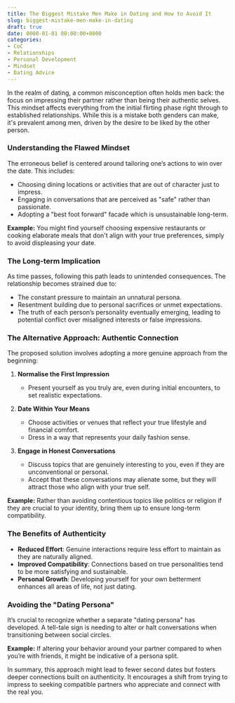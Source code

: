 ```yaml
---
title: The Biggest Mistake Men Make in Dating and How to Avoid It
slug: biggest-mistake-men-make-in-dating
draft: true
date: 0000-01-01 00:00:00+0000
categories:
- CoC
- Relationships
- Personal Development
- Mindset
- Dating Advice
---
```


In the realm of dating, a common misconception often holds men back: the focus on impressing their partner rather than being their authentic selves. This mindset affects everything from the initial flirting phase right through to established relationships. While this is a mistake both genders can make, it's prevalent among men, driven by the desire to be liked by the other person.

### Understanding the Flawed Mindset

The erroneous belief is centered around tailoring one’s actions to win over the date. This includes:

- Choosing dining locations or activities that are out of character just to impress.
- Engaging in conversations that are perceived as "safe" rather than passionate.
- Adopting a "best foot forward" facade which is unsustainable long-term.

**Example:** You might find yourself choosing expensive restaurants or cooking elaborate meals that don't align with your true preferences, simply to avoid displeasing your date.

### The Long-term Implication

As time passes, following this path leads to unintended consequences. The relationship becomes strained due to:

- The constant pressure to maintain an unnatural persona.
- Resentment building due to personal sacrifices or unmet expectations.
- The truth of each person’s personality eventually emerging, leading to potential conflict over misaligned interests or false impressions.

### The Alternative Approach: Authentic Connection

The proposed solution involves adopting a more genuine approach from the beginning:

1. **Normalise the First Impression**
   - Present yourself as you truly are, even during initial encounters, to set realistic expectations.

2. **Date Within Your Means**
   - Choose activities or venues that reflect your true lifestyle and financial comfort.
   - Dress in a way that represents your daily fashion sense.

3. **Engage in Honest Conversations**
   - Discuss topics that are genuinely interesting to you, even if they are unconventional or personal.
   - Accept that these conversations may alienate some, but they will attract those who align with your true self.

**Example:** Rather than avoiding contentious topics like politics or religion if they are crucial to your identity, bring them up to ensure long-term compatibility.

### The Benefits of Authenticity

- **Reduced Effort**: Genuine interactions require less effort to maintain as they are naturally aligned.
- **Improved Compatibility**: Connections based on true personalities tend to be more satisfying and sustainable.
- **Personal Growth**: Developing yourself for your own betterment enhances all areas of life, not just dating.

### Avoiding the "Dating Persona"

It’s crucial to recognize whether a separate "dating persona" has developed. A tell-tale sign is needing to alter or halt conversations when transitioning between social circles.

**Example:** If altering your behavior around your partner compared to when you’re with friends, it might be indicative of a persona split.

In summary, this approach might lead to fewer second dates but fosters deeper connections built on authenticity. It encourages a shift from trying to impress to seeking compatible partners who appreciate and connect with the real you.

